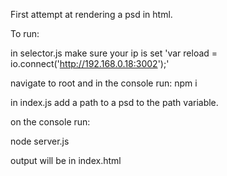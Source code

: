 First attempt at rendering a psd in html.

To run:

in selector.js make sure your ip is set 'var reload = io.connect('http://192.168.0.18:3002');'


navigate to root and in the console run:
npm i

in index.js add a path to a psd to the path variable.

on the console run:

node server.js

output will be in index.html
